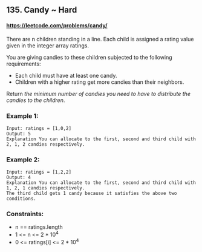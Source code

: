 <h2>135. Candy ~ Hard</h2>

#### https://leetcode.com/problems/candy/

<p>There are n children standing in a line. Each child is assigned a rating value given in the integer array ratings.</p>

<p>You are giving candies to these children subjected to the following requirements:</p>

<ul>
	<li>Each child must have at least one candy.</li>
	<li>Children with a higher rating get more candies than their neighbors.</li>
</ul>

<p>Return <em>the minimum number of candies you need to have to distribute the candies to the children</em>.</p>


<h3>Example 1:</h3>

```
Input: ratings = [1,0,2]
Output: 5
Explanation You can allocate to the first, second and third child with 2, 1, 2 candies respectively.
```

<h3>Example 2:</h3>

```
Input: ratings = [1,2,2]
Output: 4
Explanation You can allocate to the first, second and third child with 1, 2, 1 candies respectively.
The third child gets 1 candy because it satisfies the above two conditions.
```


<h3>Constraints:</h3>

<ul>
	<li>n == ratings.length</li>
	<li>1 &lt;= n &lt;= 2 * 10<sup>4</sup></li>
	<li>0 &lt;= ratings[i] &lt;= 2 * 10<sup>4</sup></li>
</ul>

